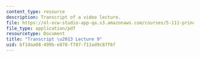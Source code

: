 ```yaml
---
content_type: resource
description: Transcript of a video lecture.
file: https://ol-ocw-studio-app-qa.s3.amazonaws.com/courses/5-111-principles-of-chemical-science-fall-2008/bf1daa08499be878f787f11ad9c87f6f_5-111F08-L09.pdf
file_type: application/pdf
resourcetype: Document
title: "Transcript \u2013 Lecture 9"
uid: bf1daa08-499b-e878-f787-f11ad9c87f6f
---
```

